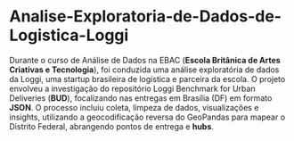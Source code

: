# Analise-Exploratoria-de-Dados-de-Logistica-Loggi

Durante o curso de Análise de Dados na EBAC (**Escola Britânica de Artes Criativas e Tecnologia**), foi conduzida uma análise exploratória de dados da Loggi, uma startup brasileira de logística e parceira da escola. O projeto envolveu a investigação do repositório Loggi Benchmark for Urban Deliveries (**BUD**), focalizando nas entregas em Brasília (DF) em formato **JSON**. O processo incluiu coleta, limpeza de dados, visualizações e insights, utilizando a geocodificação reversa do GeoPandas para mapear o Distrito Federal, abrangendo pontos de entrega e **hubs**.
